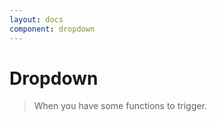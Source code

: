 ```yaml
---
layout: docs
component: dropdown
---
```


# Dropdown

> When you have some functions to trigger.

<Preview name="dropdown" />
